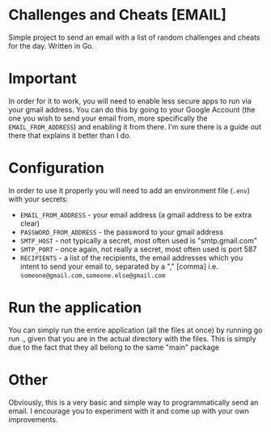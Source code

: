 # Challenges and Cheats [EMAIL]
Simple project to send an email with a list of random challenges and cheats for the day. Written in Go.

# Important
In order for it to work, you will need to enable less secure apps to run via your gmail address. You can do this by going to your Google Account (the one you wish to send your email from, more specifically the `EMAIL_FROM_ADDRESS`) and enabling it from there. I'm sure there is a guide out there that explains it better than I do.

# Configuration
In order to use it properly you will need to add an environment file (`.env`) with your secrets:

- `EMAIL_FROM_ADDRESS` - your email address (a gmail address to be extra clear)
- `PASSWORD_FROM_ADDRESS` - the password to your gmail address
- `SMTP_HOST` - not typically a secret, most often used is "smtp.gmail.com"
- `SMTP_PORT` - once again, not really a secret, most often used is port 587
- `RECIPIENTS` - a list of the recipients, the email addresses which you intent to send your email to, separated by a "," [comma] i.e. `someone@gmail.com,someone.else@gmail.com`

# Run the application
You can simply run the entire application (all the files at once) by running go run ., given that you are in the actual directory with the files. This is simply due to the fact that they all belong to the same "main" package

# Other
Obviously, this is a very basic and simple way to programmatically send an email. I encourage you to experiment with it and come up with your own improvements.
